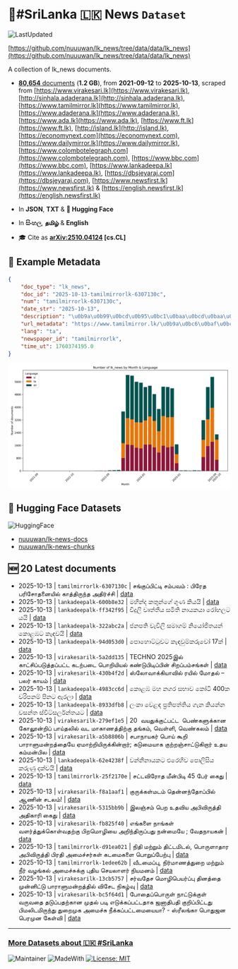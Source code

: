 # 📄#SriLanka 🇱🇰 News `Dataset`

![LastUpdated](https://img.shields.io/badge/last_updated-2025--10--13_23:15:18-green)

[https://github.com/nuuuwan/lk_news/tree/data/data/lk_news](https://github.com/nuuuwan/lk_news/tree/data/data/lk_news)

A collection of lk_news documents.

- [**80,654** documents](https://github.com/nuuuwan/lk_news/tree/data/data/lk_news) (**1.2 GB**), from **2021-09-12** to **2025-10-13**, scraped from [https://www.virakesari.lk](https://www.virakesari.lk), [http://sinhala.adaderana.lk](http://sinhala.adaderana.lk), [https://www.tamilmirror.lk](https://www.tamilmirror.lk), [https://www.adaderana.lk](https://www.adaderana.lk), [https://www.ada.lk](https://www.ada.lk), [https://www.ft.lk](https://www.ft.lk), [http://island.lk](http://island.lk), [https://economynext.com](https://economynext.com), [https://www.dailymirror.lk](https://www.dailymirror.lk), [https://www.colombotelegraph.com](https://www.colombotelegraph.com), [https://www.bbc.com](https://www.bbc.com), [https://www.lankadeepa.lk](https://www.lankadeepa.lk), [https://dbsjeyaraj.com](https://dbsjeyaraj.com), [https://www.newsfirst.lk](https://www.newsfirst.lk) & [https://english.newsfirst.lk](https://english.newsfirst.lk)

- In **JSON**, **TXT** & **🤗 Hugging Face**

- In **සිංහල**, **தமிழ்** & **English**

- 🎓 Cite as **[arXiv:2510.04124](https://arxiv.org/abs/2510.04124) [cs.CL]**

## 📝 Example Metadata

```json
{
    "doc_type": "lk_news",
    "doc_id": "2025-10-13-tamilmirrorlk-6307130c",
    "num": "tamilmirrorlk-6307130c",
    "date_str": "2025-10-13",
    "description": "\u0b9a\u0b99\u0bcd\u0b95\u0bc1\u0baa\u0bcd\u0baa\u0bbf\u0b9f\u0bcd\u0b9f\u0bbf \u0b9a\u0bae\u0bcd\u0baa\u0bb5\u0bae\u0bcd : \u0baa\u0bbf\u0bb0\u0bc7\u0ba4 \u0baa\u0bb0\u0bbf\u0b9a\u0bcb\u0ba4\u0ba9\u0bc8\u0baf\u0bbf\u0bb2\u0bcd \u0b95\u0bbe\u0ba4\u0bcd\u0ba4\u0bbf\u0bb0\u0bc1\u0ba8\u0bcd\u0ba4 \u0b85\u0ba4\u0bbf\u0bb0\u0bcd\u0b9a\u0bcd\u0b9a\u0bbf",
    "url_metadata": "https://www.tamilmirror.lk/\u0b9a\u0bc6\u0baf\u0bcd\u0ba4\u0bbf\u0b95\u0bb3\u0bcd/\u0b9a\u0b99\u0bcd\u0b95\u0bc1\u0baa\u0bcd\u0baa\u0bbf\u0b9f\u0bcd\u0b9f\u0bbf-\u0b9a\u0bae\u0bcd\u0baa\u0bb5\u0bae\u0bcd-\u0baa\u0bbf\u0bb0\u0bc7\u0ba4-\u0baa\u0bb0\u0bbf\u0b9a\u0bcb\u0ba4\u0ba9\u0bc8\u0baf\u0bbf\u0bb2\u0bcd-\u0b95\u0bbe\u0ba4\u0bcd\u0ba4\u0bbf\u0bb0\u0bc1\u0ba8\u0bcd\u0ba4-\u0b85\u0ba4\u0bbf\u0bb0\u0bcd\u0b9a\u0bcd\u0b9a\u0bbf/175-366229",
    "lang": "ta",
    "newspaper_id": "tamilmirrorlk",
    "time_ut": 1760374195.0
}
```

![Chart](https://raw.githubusercontent.com/nuuuwan/lk_news/refs/heads/data/data/lk_news/docs_by_month_and_lang.png)

## 🤗 Hugging Face Datasets

![HuggingFace](https://img.shields.io/badge/-HuggingFace-FDEE21?style=for-the-badge&logo=HuggingFace)

- [nuuuwan/lk-news-docs](https://huggingface.co/datasets/nuuuwan/lk-news-docs)
- [nuuuwan/lk-news-chunks](https://huggingface.co/datasets/nuuuwan/lk-news-chunks)

## 🆕 20 Latest documents

- 2025-10-13 | `tamilmirrorlk-6307130c` | சங்குப்பிட்டி சம்பவம் : பிரேத பரிசோதனையில் காத்திருந்த அதிர்ச்சி | [data](https://github.com/nuuuwan/lk_news/tree/data/data/lk_news/2020s/2025/2025-10-13-tamilmirrorlk-6307130c)
- 2025-10-13 | `lankadeepalk-600b8e32` | මහින්ද කතුන්ගේ ගුණ කියයි | [data](https://github.com/nuuuwan/lk_news/tree/data/data/lk_news/2020s/2025/2025-10-13-lankadeepalk-600b8e32)
- 2025-10-13 | `lankadeepalk-ff342f95` | විදුලි වෘත්තීය සමිති නායකයා රෝහලට යයි | [data](https://github.com/nuuuwan/lk_news/tree/data/data/lk_news/2020s/2025/2025-10-13-lankadeepalk-ff342f95)
- 2025-10-13 | `lankadeepalk-322abc2a` | ජනපති වැවිලි සමාගම් නියෝජිතයන් කොළඹට කැඳවයි | [data](https://github.com/nuuuwan/lk_news/tree/data/data/lk_news/2020s/2025/2025-10-13-lankadeepalk-322abc2a)
- 2025-10-13 | `lankadeepalk-94d053d0` | පොහොට්ටුවට කැඳවුම්කරුවෝ 17ක් | [data](https://github.com/nuuuwan/lk_news/tree/data/data/lk_news/2020s/2025/2025-10-13-lankadeepalk-94d053d0)
- 2025-10-13 | `virakesarilk-5a2dd135` | TECHNO 2025இல் காட்சிப்படுத்தப்பட்ட கடற்படை பொறியியல் கண்டுபிடிப்பின் சிறப்பம்சங்கள் | [data](https://github.com/nuuuwan/lk_news/tree/data/data/lk_news/2020s/2025/2025-10-13-virakesarilk-5a2dd135)
- 2025-10-13 | `virakesarilk-430b4f2d` | ஸ்லோவாக்கியாவில் ரயில் மோதல் – பலர் காயம் | [data](https://github.com/nuuuwan/lk_news/tree/data/data/lk_news/2020s/2025/2025-10-13-virakesarilk-430b4f2d)
- 2025-10-13 | `lankadeepalk-4983cc6d` | කොළඹ මහ නගර සභාව කෝටි 400ක වරිපනම් පිනට ඇරලා | [data](https://github.com/nuuuwan/lk_news/tree/data/data/lk_news/2020s/2025/2025-10-13-lankadeepalk-4983cc6d)
- 2025-10-13 | `lankadeepalk-8933dfb8` | ලංකා වෙළඳ ප්‍රතිපත්තිය ගැන කියන්න වසන්ත ස්විට්සර්ලන්තයට | [data](https://github.com/nuuuwan/lk_news/tree/data/data/lk_news/2020s/2025/2025-10-13-lankadeepalk-8933dfb8)
- 2025-10-13 | `virakesarilk-279ef1e5` | 20  வயதுக்குட்பட்ட  பெண்களுக்கான கோலூன்றிப் பாய்தலில் வட மாகாணத்திற்கு தங்கம், வெள்ளி, வெண்கலம் | [data](https://github.com/nuuuwan/lk_news/tree/data/data/lk_news/2020s/2025/2025-10-13-virakesarilk-279ef1e5)
- 2025-10-13 | `virakesarilk-a5b8806b` | சபாநாயகர் பொய் கூறி பாராளுமன்றத்தையே ஏமாற்றியிருக்கின்றார்; கடுமையாக குற்றஞ்சாட்டுகிறார் உதய கம்மன்பில | [data](https://github.com/nuuuwan/lk_news/tree/data/data/lk_news/2020s/2025/2025-10-13-virakesarilk-a5b8806b)
- 2025-10-13 | `lankadeepalk-62e4238f` | වන්නිනායකට එරෙහිව පොලිසිය කරුණු දක්වයි | [data](https://github.com/nuuuwan/lk_news/tree/data/data/lk_news/2020s/2025/2025-10-13-lankadeepalk-62e4238f)
- 2025-10-13 | `tamilmirrorlk-25f2170e` | சட்டவிரோத மீன்பிடி 45 பேர் கைது | [data](https://github.com/nuuuwan/lk_news/tree/data/data/lk_news/2020s/2025/2025-10-13-tamilmirrorlk-25f2170e)
- 2025-10-13 | `virakesarilk-f8a1aaf1` | குருக்கள்மடம் தென்னந்தோப்பில் ஆணின் சடலம்! | [data](https://github.com/nuuuwan/lk_news/tree/data/data/lk_news/2020s/2025/2025-10-13-virakesarilk-f8a1aaf1)
- 2025-10-13 | `virakesarilk-5315bb9b` | இலஞ்சம் பெற உதவிய அபிவிருத்தி அதிகாரி கைது | [data](https://github.com/nuuuwan/lk_news/tree/data/data/lk_news/2020s/2025/2025-10-13-virakesarilk-5315bb9b)
- 2025-10-13 | `virakesarilk-fb825f40` | எங்களை நாங்கள் வளர்த்துக்கொள்வதற்கு பிறமொழியை அறிந்திருப்பது நன்மையே ; வேதநாயகன் | [data](https://github.com/nuuuwan/lk_news/tree/data/data/lk_news/2020s/2025/2025-10-13-virakesarilk-fb825f40)
- 2025-10-13 | `tamilmirrorlk-d91ea021` | நிதி மற்றும் திட்டமிடல், பொருளாதார அபிவிருத்தி பிரதி அமைச்சர்கள் கடமைகளை பொறுப்பேற்பு | [data](https://github.com/nuuuwan/lk_news/tree/data/data/lk_news/2020s/2025/2025-10-13-tamilmirrorlk-d91ea021)
- 2025-10-13 | `tamilmirrorlk-1edee62b` | வீடமைப்பு, நிர்மாணத்துறை மற்றும் நீர் வழங்கல் அமைச்சுக்கு புதிய செயலாளர் நியமனம் | [data](https://github.com/nuuuwan/lk_news/tree/data/data/lk_news/2020s/2025/2025-10-13-tamilmirrorlk-1edee62b)
- 2025-10-13 | `virakesarilk-13cb5757` | சர்வதேச மொழிபெயர்ப்பு தினத்தை முன்னிட்டு பாராளுமன்றத்தில் விசேட நிகழ்வு | [data](https://github.com/nuuuwan/lk_news/tree/data/data/lk_news/2020s/2025/2025-10-13-virakesarilk-13cb5757)
- 2025-10-13 | `virakesarilk-bc5f64d1` | போதைப்பொருள் நாட்டுக்குள் வருவதை தடுப்பதற்கான முதல் படி எடுக்கப்பட்டதாக ஜனாதிபதி குறிப்பிட்டது பிமலிடமிருந்து துறைமுக அமைச்சு நீக்கப்பட்டமையையா? - ஸ்ரீலங்கா பொதுஜன பெரமுன கேள்வி | [data](https://github.com/nuuuwan/lk_news/tree/data/data/lk_news/2020s/2025/2025-10-13-virakesarilk-bc5f64d1)

---

### [More Datasets about 🇱🇰 #SriLanka](https://github.com/nuuuwan/lk_datasets)

![Maintainer](https://img.shields.io/badge/maintainer-nuuuwan-red)
![MadeWith](https://img.shields.io/badge/made_with-python-blue)
[![License: MIT](https://img.shields.io/badge/License-MIT-yellow.svg)](https://opensource.org/licenses/MIT)
